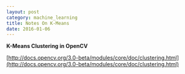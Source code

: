 ```yaml
---
layout: post
category: machine_learning
title: Notes On K-Means
date: 2016-01-06
---
```


**K-Means Clustering in OpenCV**

[http://docs.opencv.org/3.0-beta/modules/core/doc/clustering.html](http://docs.opencv.org/3.0-beta/modules/core/doc/clustering.html)

